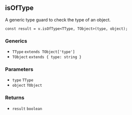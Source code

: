 isOfType
--------

A generic type guard to check the type of an object.

    const result = v.isOfType<TType, TObject>(type, object);
    

### Generics

*   `TType` `extends TObject['type']`
*   `TObject` `extends { type: string }`

### Parameters

*   `type` `TType`
*   `object` `TObject`

### Returns

*   `result` `boolean`